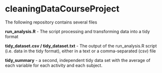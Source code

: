 # cleaningDataCourseProject

The following repository contains several files

**run_analysis.R** - The script processing and transforming data into a tidy format

**tidy_dataset.csv / tidy_dataset.txt** - The output of the run_analysis.R script (i.e. data in the tidy format), 
either in a text or a comma-separated (csv) file


**tidy_summary** - a second, independent tidy data set with the average of each variable for each activity and each subject. 
